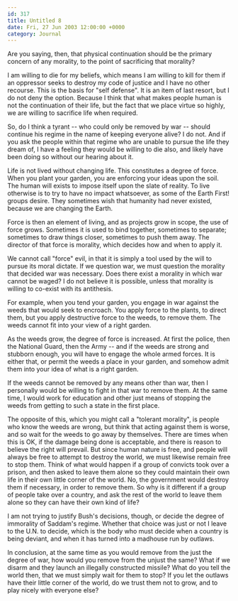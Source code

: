 ```yaml
---
id: 317
title: Untitled 8
date: Fri, 27 Jun 2003 12:00:00 +0000
category: Journal
---
```


Are you saying, then, that physical continuation should be the primary
concern of any morality, to the point of sacrificing that morality?

I am willing to die for my beliefs, which means I am willing to kill for
them if an oppressor seeks to destroy my code of justice and I have no
other recourse.  This is the basis for "self defense".  It is an item of
last resort, but I do not deny the option.  Because I think that what
makes people human is not the continuation of their life, but the fact
that we place virtue so highly, we are willing to sacrifice life when
required.

So, do I think a tyrant -- who could only be removed by war -- should
continue his regime in the name of keeping everyone alive?  I do not.
And if you ask the people within that regime who are unable to pursue
the life they dream of, I have a feeling they would be willing to die
also, and likely have been doing so without our hearing about it.

Life is not lived without changing life.  This constitutes a degree of
force.  When you plant your garden, you are enforcing your ideas upon
the soil.  The human will exists to impose itself upon the slate of
reality.  To live otherwise is to try to have no impact whatsoever, as
some of the Earth First! groups desire.  They sometimes wish that
humanity had never existed, because we are changing the Earth.

Force is then an element of living, and as projects grow in scope, the
use of force grows.  Sometimes it is used to bind together, sometimes to
separate; sometimes to draw things closer, sometimes to push them away.
The director of that force is morality, which decides how and when to
apply it.

We cannot call "force" evil, in that it is simply a tool used by the
will to pursue its moral dictate.  If we question war, we must question
the morality that decided war was necessary.  Does there exist a
morality in which war cannot be waged?  I do not believe it is possible,
unless that morality is willing to co-exist with its antithesis.

For example, when you tend your garden, you engage in war against the
weeds that would seek to encroach.  You apply force to the plants, to
direct them, but you apply destructive force to the weeds, to remove
them.  The weeds cannot fit into your view of a right garden.

As the weeds grow, the degree of force is increased.  At first the
police, then the National Guard, then the Army -- and if the weeds are
strong and stubborn enough, you will have to engage the whole armed
forces.  It is either that, or permit the weeds a place in your garden,
and somehow admit them into your idea of what is a right garden.

If the weeds cannot be removed by any means other than war, then I
personally would be willing to fight in that war to remove them.  At the
same time, I would work for education and other just means of stopping
the weeds from getting to such a state in the first place.

The opposite of this, which you might call a "tolerant morality", is
people who know the weeds are wrong, but think that acting against them
is worse, and so wait for the weeds to go away by themselves.  There are
times when this is OK, if the damage being done is acceptable, and there
is reason to believe the right will prevail.  But since human nature is
free, and people will always be free to attempt to destroy the world, we
must likewise remain free to stop them.  Think of what would happen if a
group of convicts took over a prison, and then asked to leave them alone
so they could maintain their own life in their own little corner of the
world.  No, the government would destroy them if necessary, in order to
remove them.  So why is it different if a group of people take over a
country, and ask the rest of the world to leave them alone so they can
have their own kind of life?

I am not trying to justify Bush's decisions, though, or decide the
degree of immorality of Saddam's regime.  Whether that choice was just
or not I leave to the U.N. to decide, which is the body who must decide
when a country is being deviant, and when it has turned into a madhouse
run by outlaws.

In conclusion, at the same time as you would remove from the just the
degree of war, how would you remove from the unjust the same?  What if
we disarm and they launch an illegally constructed missile?  What do you
tell the world then, that we must simply wait for them to stop?  If you
let the outlaws have their little corner of the world, do we trust them
not to grow, and to play nicely with everyone else?


